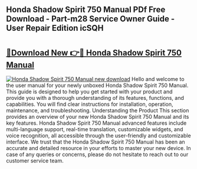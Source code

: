 ## Honda Shadow Spirit 750 Manual PDf Free Download - Part-m28 Service Owner Guide - User Repair Edition icSQH

# <h2><a href="http://bc60898.oget.top/?id=Honda+Shadow+Spirit+750+Manual">🔗Download New 👉🔴 Honda Shadow Spirit 750 Manual</a></h2>

[![Honda Shadow Spirit 750 Manual new download](https://i.imgur.com/5g1atiW.png)](http://bc60898.oget.top/?id=Honda+Shadow+Spirit+750+Manual)
Hello and welcome to the user manual for your newly unboxed Honda Shadow Spirit 750 Manual. This guide is designed to help you get started with your product and provide you with a thorough understanding of its features, functions, and capabilities. You will find clear instructions for installation, operation, maintenance, and troubleshooting. Understanding the Product This section provides an overview of your new Honda Shadow Spirit 750 Manual and its key features. Honda Shadow Spirit 750 Manual advanced features include multi-language support, real-time translation, customizable widgets, and voice recognition, all accessible through the user-friendly and customizable interface. We trust that the Honda Shadow Spirit 750 Manual has been an accurate and detailed resource in your efforts to master your new device. In case of any queries or concerns, please do not hesitate to reach out to our customer service team.
